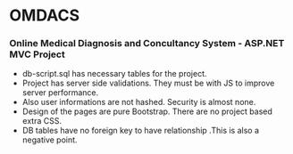 # OMDACS
### Online Medical Diagnosis and Concultancy System - ASP.NET MVC Project

- db-script.sql has necessary tables for the project.
- Project has server side validations. They must be with JS to improve server performance.
- Also user informations are not hashed. Security is almost none.
- Design of the pages are pure Bootstrap. There are no project based extra CSS. 
- DB tables have no foreign key to have relationship .This is also a negative point.
